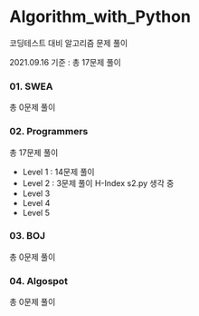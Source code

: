 # Algorithm_with_Python

코딩테스트 대비 알고리즘 문제 풀이

2021.09.16 기준 :  총 17문제 풀이



### 01. SWEA

총 0문제 풀이



### 02. Programmers

총 17문제 풀이

- Level 1  :  14문제 풀이    
- Level 2  :  3문제 풀이    H-Index s2.py 생각 중
- Level 3
- Level 4
- Level 5



### 03. BOJ

총 0문제 풀이



### 04. Algospot

총 0문제 풀이
